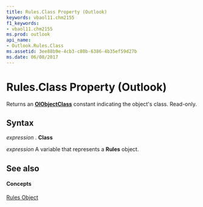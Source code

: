 ```yaml
---
title: Rules.Class Property (Outlook)
keywords: vbaol11.chm2155
f1_keywords:
- vbaol11.chm2155
ms.prod: outlook
api_name:
- Outlook.Rules.Class
ms.assetid: 3ee88b9e-4cb3-c80b-6386-4b35ef59d27b
ms.date: 06/08/2017
---
```



# Rules.Class Property (Outlook)

Returns an  **[OlObjectClass](Outlook.OlObjectClass.md)** constant indicating the object's class. Read-only.


## Syntax

 _expression_ . **Class**

 _expression_ A variable that represents a **Rules** object.


## See also


#### Concepts


[Rules Object](Outlook.Rules.md)

